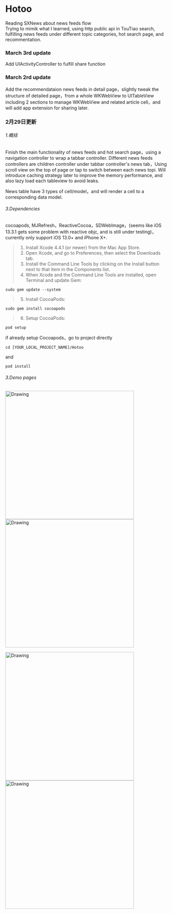 # Hotoo
Reading SXNews about news feeds flow<br />
Trying to mimik what I learned, using http public api in TouTiao search, fulfilling news feeds under different topic categories, hot search page, and recommentation.

### March 3rd update
Add UIActivityController to fulfill share function

### March 2rd update
Add the recommendataion news feeds in detail page，slightly tweak the structure of detailed page，from a whole WKWebView to UITableView including 2 sections to manage WKWebView and related article cell，and will add app extension for sharing later.

### 2月29日更新
###### 1.概括
Finish the main functionality of news feeds and hot search page，using a navigation controller to wrap a tabbar controller. Different news feeds controllers are children controller under tabbar controller's news tab，Using scroll view on the top of page or tap to switch between each news topi. Will introduce caching strategy later to improve the memory performance, and also lazy load each tableview to avoid leaks.

News table have 3 types of cell/model，and will render a cell to a corresponding data model.

###### 3.Dependencies
cocoapods, MJRefresh，ReactiveCocoa，SDWebImage，(seems like iOS 13.3.1 gets some problem with reactive objc, and is still under testing)，currently only support iOS 13.0+ and iPhone X+.
>1. Install Xcode 4.4.1 (or newer) from the Mac App Store.<br />
>2. Open Xcode, and go to Preferences, then select the Downloads tab.<br />
>3. Install the Command Line Tools by clicking on the Install button next to that item in the Components list.<br />
>4. When Xcode and the Command Line Tools are installed, open Terminal and update Gem:<br />
```
sudo gem update --system
```
>5. Install CocoaPods:<br />
```
sudo gem install cocoapods
```
 
>6. Setup CocoaPods:<br />
```
pod setup
```
if already setup Cocoapods，go to project directly
```
cd [YOUR_LOCAL_PROJECT_NAME]/Hotoo
```
and
```
pod install
```
###### 3.Demo pages
<img src="https://github.com/yhantao/Hotoo/blob/master/Hotoo/demo/HTNews_demo2.jpg" alt="Drawing" width="400px" /> <img src="https://github.com/yhantao/Hotoo/blob/master/Hotoo/demo/HTNews_demo4.jpg" alt="Drawing" width="400px" />

<img src="https://github.com/yhantao/Hotoo/blob/master/Hotoo/demo/HTNews_demo5.jpg" alt="Drawing" width="400px" /> <img src="https://github.com/yhantao/Hotoo/blob/master/Hotoo/demo/HTNews_demo6.jpg" alt="Drawing" width="400px" />



